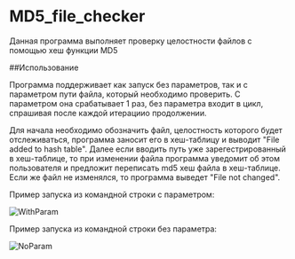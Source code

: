 # MD5_file_checker

Данная программа выполняет проверку целостности файлов с помощью хеш функции MD5

##Использование

Программа поддерживает как запуск без параметров, так и с параметром пути файла, который необходимо проверить. 
С параметром она срабатывает 1 раз, без параметра входит в цикл, спрашивая после каждой итерациио продолжении.

Для начала необходимо обозначить файл, целостность которого будет отслеживаться, программа заносит его в хеш-таблицу и выводит "File added to hash table". 
Далее если вводить путь уже зарегестрированный в хеш-таблице, то при изменении файла программа уведомит об этом пользователя и предложит переписать
md5 хеш файла в хеш-таблице. Если же файл не изменялся, то программа выведет "File not changed".

Пример запуска из командной строки с параметром:

![WithParam](https://user-images.githubusercontent.com/39097804/228301930-1d926c15-c4a1-4c01-83b1-df05c12be0c7.png)

Пример запуска из командной строки без параметра:

![NoParam](https://user-images.githubusercontent.com/39097804/228302923-aeacb236-2af9-42a2-a3dc-498a0c755330.png)

